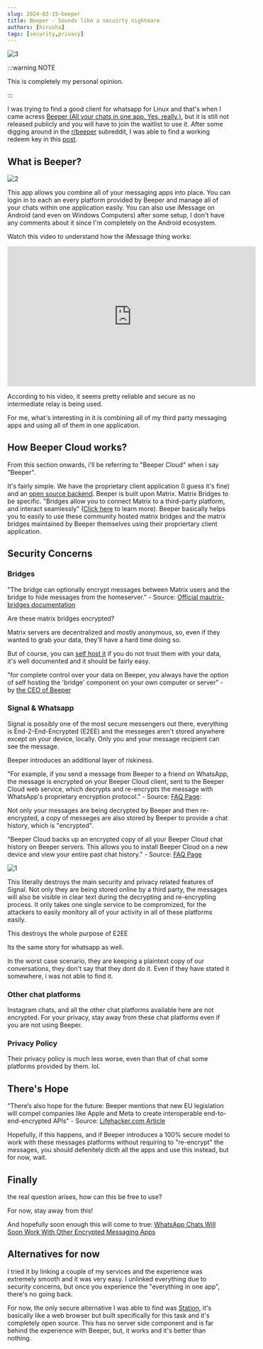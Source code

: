```yaml
---
slug: 2024-02-15-beeper
title: Beeper - Sounds like a secuirty nightmare
authors: [hirusha]
tags: [security,privacy]
---
```


![3](./media/2024-02-15-beeper-img3.png)


:::warning NOTE

This is completely my personal opinion.

:::

I was trying to find a good client for whatsapp for Linux and that's when I came acress [Beeper (All your chats in one app. Yes, really.)](https://www.beeper.com/), but it is still not released publicly and you will have to join the waitlist to use it. After some digging around in the [r/beeper](https://www.reddit.com/r/beeper/) subreddit, I was able to find a working redeem key in this [post](https://www.reddit.com/r/beeper/comments/18ep74x/beeper_cloud_referrals_thread/). 

## What is Beeper?

![2](./media/2024-02-15-beeper-img2.png)

This app allows you combine all of your messaging apps into place. You can login in to each an every platform provided by Beeper and manage all of your chats within one application easily. You can also use iMessage on Android (and even on Windows Computers) after some setup, I don't have any comments about it since I'm completely on the Android ecosystem.

Watch this video to understand how the iMessage thing works:

<iframe width="560" height="315" src="https://www.youtube.com/embed/S24TDRxEna4?si=lkXB06hKlz4M25qJ" title="YouTube video player" frameborder="0" allow="accelerometer; autoplay; clipboard-write; encrypted-media; gyroscope; picture-in-picture; web-share" allowfullscreen></iframe>

According to his video, it seems pretty reliable and secure as no intermediate relay is being used.

For me, what's interesting in it is combining all of my third party messaging apps and using all of them in one application.

## How Beeper Cloud works?

From this section onwards, i'll be referring to "Beeper Cloud" when i say "Beeper".

It's fairly simple. We have the proprietary client application (I guess it's fine) and an [open source backend](https://github.com/beeper). Beeper is built upon Matrix. Matrix Bridges to be specific. "Bridges allow you to connect Matrix to a third-party platform, and interact seamlessly" ([Click here](https://matrix.org/ecosystem/bridges/) to learn more). Beeper basically helps you to easily to use these community hosted matrix bridges and the matrix bridges maintained by Beeper themselves using their propriertary client application.

## Security Concerns

### Bridges

"The bridge can optionally encrypt messages between Matrix users and the bridge to hide messages from the homeserver." - Source: [Official mautrix-bridges documentation](https://docs.mau.fi/bridges/general/end-to-bridge-encryption.html)

Are these matrix bridges encrypted?

Matrix servers are decentralized and mostly anonymous, so, even if they wanted to grab your data, they'll have a hard time doing so.

But of course, you can [self host it](https://github.com/beeper/bridge-manager) if you do not trust them with your data, it's well documented and it should be fairly easy.

"for complete control over your data on Beeper, you always have the option of self hosting the 'bridge' component on your own computer or server" - by [the CEO of Beeper](https://www.reddit.com/r/beeper/comments/14nmt5c/data_security/) 

### Signal & Whatsapp

Signal is possibly one of the most secure messengers out there, everything is End-2-End-Encrypted (E2EE) and the messeges aren't stored anywhere except on your device, locally. Only you and your message recipient can see the message.

Beeper introduces an additional layer of riskiness.

"For example, if you send a message from Beeper to a friend on WhatsApp, the message is encrypted on your Beeper Cloud client, sent to the Beeper Cloud web service, which decrypts and re-encrypts the message with WhatsApp's proprietary encryption protocol." - Source: [FAQ Page](https://www.beeper.com/faq#how-does-beeper-cloud-connect-to-encrypted-chat-networks-like-imessage-signal-whatsapp):

Not only your messages are being decrypted by Beeper and then re-encrypted, a copy of messeges are also stored by Beeper to provide a chat history, which is "encrypted".

"Beeper Cloud backs up an encrypted copy of all your Beeper Cloud chat history on Beeper servers. This allows you to install Beeper Cloud on a new device and view your entire past chat history." - Source: [FAQ Page](https://www.beeper.com/faq#how-does-beeper-cloud-keep-my-data-safe)

![1](./media/2024-02-15-beeper-img1.png)

This literally destroys the main security and privacy related features of Signal. Not only they are being stored online by a third party, the messages will also be visible in clear text during the decrypting and re-encrypting process. It only takes one single service to be compromized, for the attackers to easily monitory all of your activity in all of these platforms easily. 

This destroys the whole purpose of E2EE

Its the same story for whatsapp as well.

In the worst case scenario, they are keeping a plaintext copy of our conversations, they don't say that they dont do it. Even if they have stated it somewhere, i was not able to find it.

### Other chat platforms

Instagram chats, and all the other chat platforms available here are not encrypted. For your privacy, stay away from these chat platforms even if you are not using Beeper.

### Privacy Policy

Their privacy policy is much less worse, even than that of chat some platforms provided by them. lol.


## There's Hope

"There’s also hope for the future: Beeper mentions that new EU legislation will compel companies like Apple and Meta to create interoperable end-to-end-encrypted APIs" - Source: [Lifehacker.com Article](https://lifehacker.com/beeper-isnt-a-safe-solution-for-imessaging-on-android-1850734981)

Hopefully, if this happens, and if Beeper introduces a 100% secure model to work with these messages platforms without requiring to "re-encrypt" the messages, you should defenitely dicth all the apps and use this instead, but for now, wait.

## Finally

the real question arises, how can this be free to use?

For now, stay away from this!

And hopefully soon enough this will come to true: [WhatsApp Chats Will Soon Work With Other Encrypted Messaging Apps](https://www.wired.com/story/whatsapp-interoperability-messaging/)

## Alternatives for now

I tried it by linking a couple of my services and the experience was extremely smooth and it was very easy. I unlinked everything due to security concerns, but once you experience the "everything in one app", there's no going back.

For now, the only secure alternative I was able to find was [Station](https://getstation.com/), it's basically like a web browser but built specifically for this task and it's completely open source. This has no server side component and is far behind the experience with Beeper, but, it works and it's better than nothing.

